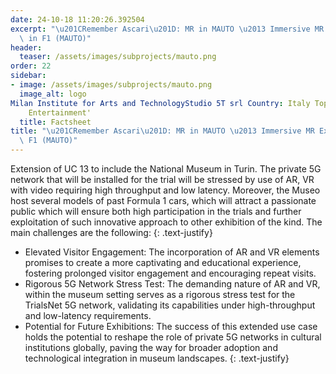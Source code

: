 ```yaml
---
date: 24-10-18 11:20:26.392504
excerpt: "\u201CRemember Ascari\u201D: MR in MAUTO \u2013 Immersive MR Experience\
  \ in F1 (MAUTO)"
header:
  teaser: /assets/images/subprojects/mauto.png
order: 22
sidebar:
- image: /assets/images/subprojects/mauto.png
  image_alt: logo
Milan Institute for Arts and TechnologyStudio 5T srl Country: Italy Topic: Culture, Tourism &
    Entertainment'
  title: Factsheet
title: "\u201CRemember Ascari\u201D: MR in MAUTO \u2013 Immersive MR Experience in\
  \ F1 (MAUTO)"
---
```

Extension of UC 13 to include the National Museum in Turin. The private 5G network that will be installed for the trial will be stressed by use of AR, VR with video requiring high throughput and low latency. Moreover, the Museo host several models of past Formula 1 cars, which will attract a passionate public which will ensure both high participation in the trials and further exploitation of such innovative approach to other exhibition of the kind. The main challenges are the following:
{: .text-justify}
- Elevated Visitor Engagement: The incorporation of AR and VR elements promises to create a more captivating and educational experience, fostering prolonged visitor engagement and encouraging repeat visits.
- Rigorous 5G Network Stress Test: The demanding nature of AR and VR, within the museum setting serves as a rigorous stress test for the TrialsNet 5G network, validating its capabilities under high-throughput and low-latency requirements.
- Potential for Future Exhibitions: The success of this extended use case holds the potential to reshape the role of private 5G networks in cultural institutions globally, paving the way for broader adoption and technological integration in museum landscapes.
{: .text-justify}

